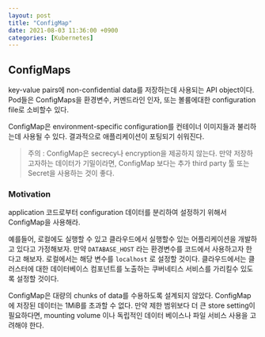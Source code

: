 ```yaml
---
layout: post
title: "ConfigMap"
date: 2021-08-03 11:36:00 +0900
categories: [Kubernetes]
---
```


## ConfigMaps

key-value pairs에 non-confidential data를 저장하는데 사용되는 API object이다. Pod들은 ConfigMaps을 환경변수, 커멘드라인 인자, 또는 볼륨에대한 configuration file로 소비할수 있다.

ConfigMap은 environment-specific configuration를 컨테이너 이미지들과 불리하는데 사용될 수 있다. 결과적으로 애플리케이션이 포팅되기 쉬워진다.

>주의 : ConfigMap은 secrecy나 encryption을 제공하지 않는다. 만약 저장하고자하는 데이터가 기밀이라면, ConfigMap 보다는 추가 third party 툴 또는 Secret을 사용하는 것이 좋다. 

### Motivation

application 코드로부터 configuration 데이터를 분리하여 설정하기 위해서 ConfigMap을 사용해라.

예를들어, 로컬에도 실행할 수 있고 클라우드에서 실행할수 있는 어플리케이션을 개발하고 있다고 가정해보자. 만약 ```DATABASE_HOST``` 라는 환경변수를 코드에서 사용하고자 한다고 해보자. 로컬에서는 해당 변수를 ```localhost``` 로 설정할 것이다. 클라우드에서는 클러스터에 대한 데이터베이스 컴포넌트를 노출하는 쿠버네티스 서비스를 가리킬수 있도록 설정할 것이다. 

ConfigMap은 대량의 chunks of data를 수용하도록 설계되지 않았다. ConfigMap에 저장된 데이터는 1MiB를 초과할 수 없다. 만약 제한 범위보다 더 큰 store setting이 필요하다면, mounting volume 이나 독립적인 데이터 베이스나 파일 서비스 사용을 고려해야 한다.

